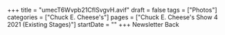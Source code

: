 +++
title = "umecT6Wvpb21CflSvgvH.avif"
draft = false
tags = ["Photos"]
categories = ["Chuck E. Cheese's"]
pages = ["Chuck E. Cheese's Show 4 2021 (Existing Stages)"]
startDate = ""
+++
Newsletter Back
